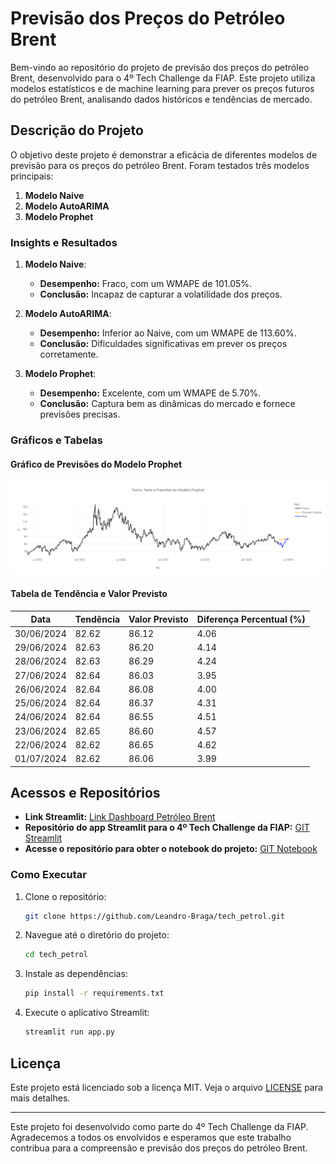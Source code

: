 # Previsão dos Preços do Petróleo Brent

Bem-vindo ao repositório do projeto de previsão dos preços do petróleo Brent, desenvolvido para o 4º Tech Challenge da FIAP. Este projeto utiliza modelos estatísticos e de machine learning para prever os preços futuros do petróleo Brent, analisando dados históricos e tendências de mercado.

## Descrição do Projeto

O objetivo deste projeto é demonstrar a eficácia de diferentes modelos de previsão para os preços do petróleo Brent. Foram testados três modelos principais:

1. **Modelo Naive**
2. **Modelo AutoARIMA**
3. **Modelo Prophet**

### Insights e Resultados

1. **Modelo Naive**:

   - **Desempenho:** Fraco, com um WMAPE de 101.05%.
   - **Conclusão:** Incapaz de capturar a volatilidade dos preços.

2. **Modelo AutoARIMA**:

   - **Desempenho:** Inferior ao Naive, com um WMAPE de 113.60%.
   - **Conclusão:** Dificuldades significativas em prever os preços corretamente.

3. **Modelo Prophet**:
   - **Desempenho:** Excelente, com um WMAPE de 5.70%.
   - **Conclusão:** Captura bem as dinâmicas do mercado e fornece previsões precisas.

### Gráficos e Tabelas

#### Gráfico de Previsões do Modelo Prophet

![Gráfico de Previsões](https://github.com/Leandro-Braga/tech_petrol/blob/main/image/previsao_grafo.png)

#### Tabela de Tendência e Valor Previsto

| Data       | Tendência | Valor Previsto | Diferença Percentual (%) |
| ---------- | --------- | -------------- | ------------------------ |
| 30/06/2024 | 82.62     | 86.12          | 4.06                     |
| 29/06/2024 | 82.63     | 86.20          | 4.14                     |
| 28/06/2024 | 82.63     | 86.29          | 4.24                     |
| 27/06/2024 | 82.64     | 86.03          | 3.95                     |
| 26/06/2024 | 82.64     | 86.08          | 4.00                     |
| 25/06/2024 | 82.64     | 86.37          | 4.31                     |
| 24/06/2024 | 82.64     | 86.55          | 4.51                     |
| 23/06/2024 | 82.65     | 86.60          | 4.57                     |
| 22/06/2024 | 82.62     | 86.65          | 4.62                     |
| 01/07/2024 | 82.62     | 86.06          | 3.99                     |

## Acessos e Repositórios

- **Link Streamlit:** [Link Dashboard Petróleo Brent](https://techpetrol-hhmwnd7u2uhlnq2k8ghbd4.streamlit.app)
- **Repositório do app Streamlit para o 4º Tech Challenge da FIAP:** [GIT Streamlit](https://github.com/Leandro-Braga/tech_petrol.git)
- **Acesse o repositório para obter o notebook do projeto:** [GIT Notebook](https://github.com/Leandro-Braga/tech_petrol/tree/96adf336b7f273316fb154623b1a0c4a06550222/notebook)

### Como Executar

1. Clone o repositório:

   ```bash
   git clone https://github.com/Leandro-Braga/tech_petrol.git
   ```

2. Navegue até o diretório do projeto:

   ```bash
   cd tech_petrol
   ```

3. Instale as dependências:

   ```bash
   pip install -r requirements.txt
   ```

4. Execute o aplicativo Streamlit:
   ```bash
   streamlit run app.py
   ```

## Licença

Este projeto está licenciado sob a licença MIT. Veja o arquivo [LICENSE](LICENSE) para mais detalhes.

---

Este projeto foi desenvolvido como parte do 4º Tech Challenge da FIAP. Agradecemos a todos os envolvidos e esperamos que este trabalho contribua para a compreensão e previsão dos preços do petróleo Brent.
